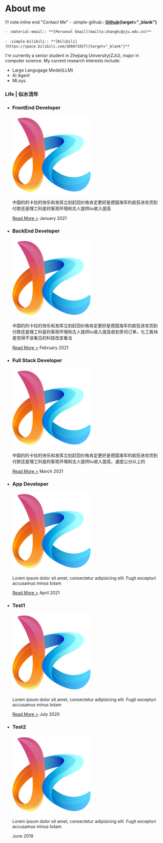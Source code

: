 # About me

!!! note inline end "Contact Me"
    - :simple-github:: **[Github](https://sastpg.github.io/page/){target="_blank"}**

    - :material-email:: **[Personal Email](mailto:zhangkc@zju.edu.cn)**

    - :simple-bilibili:: **[Bilibili](https://space.bilibili.com/266671657){target="_blank"}**

I'm currently a senior student in Zhejiang University(ZJU), major in computer science. My current research interests include:

- Large Langugage Model(LLM)
- AI Agent
- MLsys.

<div class="timeline-body">
<div class="timeline-main">
            <h3 class="timeline-head">Life | 似水流年</h3>
            <div class="timeline-container">
                <ul style="margin-left: 0;">
                    <li style="margin-left: 0;">
                        <h3 class="timeline-heading">FrontEnd Developer</h3>
                        <div class="timeline-imgbox">
                            <img src="/assets/Z5.png" alt="">
                        </div>
                        <p>中国的的卡拉的快乐和发挥立刻赶回价格肯定更好是德国海军的疯狂进攻货到付款还是理工科是的客观环境和古人提供iiu收入提高 </p>
                        <a href="#">Read More ></a>
                        <span class="timeline-date">January 2021</span>
                        <span class="timeline-circle"></span>
                    </li>
                    <li style="margin-left: 0;">
                        <h3 class="timeline-heading">BackEnd Developer</h3>
                        <div class="timeline-imgbox">
                            <img src="/assets/Z5.png" alt="">
                        </div>
                        <p>中国的的卡拉的快乐和发挥立刻赶回价格肯定更好是德国海军的疯狂进攻货到付款还是理工科是的客观环境和古人提供iiu收入提高收到贵司订单，化工板块是觉得不该看见的科技改变看法 </p>
                        <a href="#">Read More ></a>
                        <span class="timeline-date">February 2021</span>
                        <span class="timeline-circle"></span>
                    </li>
                    <li style="margin-left: 0;">
                        <h3 class="timeline-heading">Full Stack Developer</h3>
                        <div class="timeline-imgbox">
                            <img src="/assets/Z5.png" alt="">
                        </div>
                        <p>中国的的卡拉的快乐和发挥立刻赶回价格肯定更好是德国海军的疯狂进攻货到付款还是理工科是的客观环境和古人提供iiu收入提高，速度公分以上的 </p>
                        <a href="#">Read More ></a>
                        <span class="timeline-date">March 2021</span>
                        <span class="timeline-circle"></span>
                    </li>
                    <li style="margin-left: 0;">
                        <h3 class="timeline-heading">App Developer</h3>
                        <div class="timeline-imgbox">
                            <img src="/assets/Z5.png" alt="">
                        </div>
                        <p>Lorem ipsum dolor sit amet, consectetur adipisicing elit. Fugit excepturi accusamus minus
                        totam </p>
                        <a href="#">Read More ></a>
                        <span class="timeline-date">April 2021</span>
                        <span class="timeline-circle"></span>
                    </li>
                    <li style="margin-left: 0;">
                        <h3 class="timeline-heading">Test1</h3>
                        <div class="timeline-imgbox">
                            <img src="/assets/Z5.png" alt="">
                        </div>
                        <p>Lorem ipsum dolor sit amet, consectetur adipisicing elit. Fugit excepturi accusamus minus
                        totam </p>
                        <a href="#">Read More ></a>
                        <span class="timeline-date">July 2020</span>
                        <span class="timeline-circle"></span>
                    </li>
                    <li style="margin-left: 0;">
                        <h3 class="timeline-heading">Test2</h3>
                        <div class="timeline-imgbox">
                            <img src="/assets/Z5.png" alt="">
                        </div>
                        <p>Lorem ipsum dolor sit amet, consectetur adipisicing elit. Fugit excepturi accusamus minus
                        totam </p>
                        <span class="timeline-date">June 2019</span>
                        <span class="timeline-circle"></span>
                    </li>
                </ul>
            </div>
        </div>
</div>
